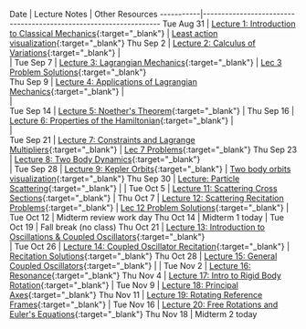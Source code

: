 Date       | Lecture Notes | Other Resources
-----------|------------------------------------------------------------------
Tue Aug 31 | [Lecture 1: Introduction to Classical Mechanics](https://drive.google.com/file/d/1FAw0VdfQPtSlW_jpxXzfrCcpBDuKORc5/view?usp=sharing){:target="_blank"} | [Least action visualization](http://cleonis.nl/physics/phys256/least_action.php){:target="_blank"}
Thu Sep 2  | [Lecture 2: Calculus of Variations](https://drive.google.com/file/d/14lMWSSh4UyErq7UsUkJFEQBOcoSflFMw/view?usp=sharing){:target="_blank"} |  
  | 
Tue Sep 7 | [Lecture 3: Lagrangian Mechanics](https://drive.google.com/file/d/1PaygsWuT-YGerVNnXY2mj-cdFbUSCUaA/view?usp=sharing){:target="_blank"}  | [Lec 3 Problem Solutions](https://drive.google.com/file/d/1Z4pwidEalJNJfdyn0jYjUljyD6ItNRC0/view?usp=sharing){:target="_blank"}  
Thu Sep 9 | [Lecture 4: Applications of Lagrangian Mechanics](https://drive.google.com/file/d/1x5u88Zb3DmV6zTik20qrXeUNyXnqHLXZ/view?usp=sharing){:target="_blank"}   |  
 |  
Tue Sep 14 | [Lecture 5: Noether's Theorem](https://drive.google.com/file/d/1AjlJ-_K5A7hbj89QOUyCXjdN-W0z3xDg/view?usp=sharing){:target="_blank"}  | 
Thu Sep 16 | [Lecture 6: Properties of the Hamiltonian](https://drive.google.com/file/d/1u23mcNgAo1qcLz7UEZxTC5F2v1EqpteD/view?usp=sharing){:target="_blank"}   |  
 |  
Tue Sep 21 | [Lecture 7: Constraints and Lagrange Multipliers](https://drive.google.com/file/d/1OdOEY2N6kYpCpgXZnnjPnPornS_SQ2dR/view?usp=sharing){:target="_blank"}    | [Lec 7 Problems](https://drive.google.com/file/d/1eR6hXfbMzdgS9heqURQkFST45V-CF9F2/view?usp=sharing){:target="_blank"}
Thu Sep 23 | [Lecture 8: Two Body Dynamics](https://drive.google.com/file/d/1c2IjMWWaJk5qmjCmwnrZMm8UwH10eL9E/view?usp=sharing){:target="_blank"}   
  | 
Tue Sep 28 | [Lecture 9: Kepler Orbits](https://drive.google.com/file/d/18jSFhwbln1E4IDPZsrc5zumHmmPXg71a/view?usp=sharing){:target="_blank"}   | [Two body orbits visualization](https://demonstrations.wolfram.com/TheCelestialTwoBodyProblem/){:target="_blank"}
Thu Sep 30 | [Lecture: Particle Scattering](https://drive.google.com/file/d/1iu1n-bcMciixKcmXrl9voEFPrny2Q3B4/view?usp=sharing){:target="_blank"}   |
  | 
Tue Oct 5 | [Lecture 11: Scattering Cross Sections](https://drive.google.com/file/d/1BoStK99WG0IwldGRW1yP696q9LyNZr9-/view?usp=sharing){:target="_blank"}  |
Thu Oct 7 | [Lecture 12: Scattering Recitation Problems](https://drive.google.com/file/d/1DKl_w1Fu3IbWQdd1x7NQ_KfuH46qsHx3/view?usp=sharing){:target="_blank"}  | [Lec 12 Problem Solutions](https://drive.google.com/file/d/1_wGpHhtFBV0d7Cj5CNufZlNQ29cPuoTg/view?usp=sharing){:target="_blank"} 
  | 
Tue Oct 12 | Midterm review work day
Thu Oct 14 | Midterm 1 today
  | 
Tue Oct 19 | Fall break (no class)
Thu Oct 21 | [Lecture 13: Introduction to Oscillations & Coupled Oscillators](https://drive.google.com/file/d/1lY_DuRlk5lTgqFXtDFgk4AUqBWJefCY4/view?usp=sharing){:target="_blank"}   
  | 
Tue Oct 26 | [Lecture 14: Coupled Oscillator Recitation](https://drive.google.com/file/d/1N0lZpfhs_VLWLCNY1sNPKVets3fLhVEQ/view?usp=sharing){:target="_blank"}  | [Recitation Solutions](https://drive.google.com/file/d/1l4PJPgw_GzMrQ9VRqhxnBrZBK5HVy3YP/view?usp=sharing){:target="_blank"}
Thu Oct 28 | [Lecture 15: General Coupled Oscillators](https://drive.google.com/file/d/16mde4iOEQCU-6s3Y6VZq5Q0U7cb2DvMH/view?usp=sharing){:target="_blank"}   | 
 |
Tue Nov 2 | [Lecture 16: Resonance](https://drive.google.com/file/d/1JEBsPF9jRUlIgrOaOAHPNJZep95IzgpM/view?usp=sharing){:target="_blank"}
Thu Nov 4 | [Lecture 17: Intro to Rigid Body Rotation](https://drive.google.com/file/d/1AsI0U9o4C0bxBJG_FxgFhkY50WffTRTn/view?usp=sharing){:target="_blank"}
 |
Tue Nov 9 | [Lecture 18: Principal Axes](https://drive.google.com/file/d/1Vo7ryLYV3LKzQLflugc5UFlODRr5uTwM/view?usp=sharing){:target="_blank"}
Thu Nov 11 | [Lecture 19: Rotating Reference Frames](https://drive.google.com/file/d/13AyHeFM-jO1kROwTfViGI_kS3xSAW82c/view?usp=sharing){:target="_blank"}
 | 
Tue Nov 16 | [Lecture 20: Free Rotations and Euler's Equations](https://drive.google.com/file/d/10cU6Gd5A7QYkK2jPmNl5a2J345oV8avl/view?usp=sharing){:target="_blank"}
Thu Nov 18 | Midterm 2 today




